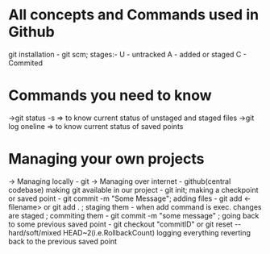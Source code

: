 # All concepts and Commands used in Github
git installation - git scm;
stages:-
U - untracked 
A - added or staged
C - Commited
# Commands you need to know
->git status -s => to know current status of unstaged and staged files
->git log oneline => to know current status of saved points
# Managing your own projects
-> Managing locally - git
-> Managing over internet - github(central codebase)
making git available in our project - git init;
making a checkpoint or saved point - git commit -m "Some Message";
adding files - git add <-filename> or git add .  ;
staging them - when add command is exec. changes are staged ;
commiting them - git commit -m "some message" ;
going back to some previous saved point - git checkout "commitID" or git reset --hard/soft/mixed HEAD~2(i.e.RollbackCount)
logging everything
reverting back to the previous saved point